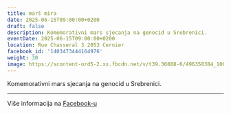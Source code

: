 ```yaml
---
title: marš mira
date: 2025-06-15T09:00:00+0200
draft: false
description: Komemorativni mars sjecanja na genocid u Srebrenici.
eventDate: 2025-06-15T09:00:00+0200
location: Rue Chasseral 3 2053 Cernier
facebook_id: '1403473444164976'
weight: 30
image: https://scontent-ord5-2.xx.fbcdn.net/v/t39.30808-6/496358384_1007574214836511_4806363768185633011_n.jpg?_nc_cat=102&ccb=1-7&_nc_sid=9e60e4&_nc_ohc=8fjwZjOZM1QQ7kNvwH86LwZ&_nc_oc=Admt2HDYQFKM6VUQnYVVKZBTUB9F-y8yAeuxJh5z6WPvOx1kCHwfnC44v793ki5Vv3o&_nc_zt=23&_nc_ht=scontent-ord5-2.xx&edm=ABTKTjYEAAAA&_nc_gid=jzehMV-tIWkMxiBPldfPOA&oh=00_AfXNeH3Tx6Nl8JMtprjqlOGe4UaOlCIVKfUCNr1aQu0QTQ&oe=6896186E
---
```


Komemorativni mars sjecanja na genocid u Srebrenici.

---

Više informacija na [Facebook-u](https://facebook.com/events/1403473444164976)
